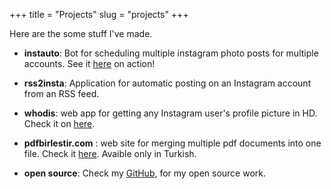 +++
title = "Projects"
slug = "projects"
+++

Here are the some stuff I've made.


- **instauto**: Bot for scheduling multiple instagram photo posts for multiple accounts. See it [here](https://vimeo.com/300161419) on action!

- **rss2insta**: Application for automatic posting on an Instagram account from an RSS feed.

- **whodis**: web app for getting any Instagram user's profile picture in HD. Check it on [here](https://zavodx.com/whodis).

- **pdfbirlestir.com** : web site for merging multiple pdf documents into one file. Check it [here](https://pdfbirlestir.com). Avaible only in Turkish.

- **open source**: Check my [GitHub](https://github.com/ozkc), for my open source work.
